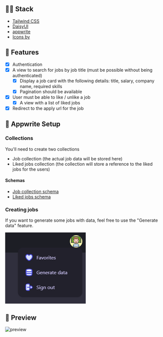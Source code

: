 ## 👨‍💻 Stack

- [Tailwind CSS](https://tailwindcss.com/)
- [DaisyUI](https://daisyui.com/)
- [appwrite](https://appwrite.io/)
- [Icons by](https://app.streamlinehq.com/icons)

## 📑 Features

- [x] Authentication
- [x] A view to search for jobs by job title (must be possible without being authenticated)
  - [x] Display a job card with the following details: title, salary, company name, required skills
  - [x] Pagination should be available
- [x] User must be able to like / unlike a job
  - [x] A view with a list of liked jobs
- [x] Redirect to the apply url for the job

## 🤲 Appwrite Setup

### Collections

You'll need to create two collections

- Job collection (the actual job data will be stored here)
- Liked jobs collection (the collection will store a reference to the liked jobs for the users)

#### Schemas

- [Job collection schema](./schemas/jobs.json)
- [Liked jobs schema](./schemas/liked_jobs.json)

### Creating jobs

If you want to generate some jobs with data, feel free to use the "Generate data" feature.

![preview](assets/generate_data.png)

## 🌟 Preview

![preview](assets/preview.gif)
